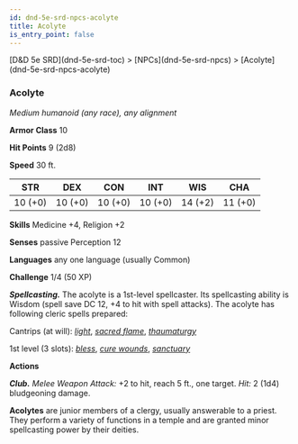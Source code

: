 ```yaml
---
id: dnd-5e-srd-npcs-acolyte
title: Acolyte
is_entry_point: false
---
```


<breadcrumb>
[D&D 5e SRD](dnd-5e-srd-toc) >  [NPCs](dnd-5e-srd-npcs) > [Acolyte](dnd-5e-srd-npcs-acolyte)
</breadcrumb>

### Acolyte

*Medium humanoid (any race), any alignment*

**Armor Class** 10

**Hit Points** 9 (2d8)

**Speed** 30 ft.

| STR     | DEX     | CON     | INT     | WIS     | CHA     |
|---------|---------|---------|---------|---------|---------|
| 10 (+0) | 10 (+0) | 10 (+0) | 10 (+0) | 14 (+2) | 11 (+0) |

**Skills** Medicine +4, Religion +2

**Senses** passive Perception 12

**Languages** any one language (usually Common)

**Challenge** 1/4 (50 XP)

***Spellcasting.*** The acolyte is a 1st-level spellcaster. Its spellcasting ability is Wisdom (spell save DC 12, +4 to hit with spell attacks). The acolyte has following cleric spells prepared:

Cantrips (at will): [*light*](dnd-5e-srd-spell-light), [*sacred flame*](dnd-5e-srd-spell-sacred-flame), [*thaumaturgy*](dnd-5e-srd-spell-thaumaturgy)

1st level (3 slots): [*bless*](dnd-5e-srd-spell-bless), [*cure wounds*](dnd-5e-srd-spell-cure-wounds), [*sanctuary*](dnd-5e-srd-spell-sanctuary)

**Actions**

***Club.*** *Melee Weapon Attack:* +2 to hit, reach 5 ft., one target. *Hit:* 2 (1d4) bludgeoning damage.

**Acolytes** are junior members of a clergy, usually answerable to a priest. They perform a variety of functions in a temple and are granted minor spellcasting power by their deities.

